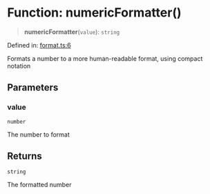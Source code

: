 # Function: numericFormatter()

> **numericFormatter**(`value`): `string`

Defined in: [format.ts:6](https://github.com/GeoDaCenter/openassistant/blob/0a6a7e7306d75a25dc968b3117f04cb7bd613bec/packages/utils/src/format.ts#L6)

Formats a number to a more human-readable format, using compact notation

## Parameters

### value

`number`

The number to format

## Returns

`string`

The formatted number
